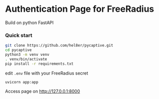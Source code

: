 # Authentication Page for FreeRadius
Build on python FastAPI

### Quick start
```bash
git clone https://github.com/hel8er/pycaptive.git
cd pycaptive
python3 -m venv venv
. venv/bin/activate
pip install -r requirements.txt
```
edit `.env` file with your FreeRadius secret

```bash
uvicorn app:app
```

Access page on http://127.0.0.1:8000
